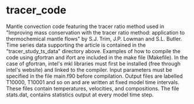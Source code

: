 # tracer_code
Mantle convection code featuring the tracer ratio method used in "Improving mass conservation with the tracer ratio method: application to thermochemical mantle flows" by S.J. Trim, J.P. Lowman and S.L. Butler. Time series data supporting the article is contained in the "tracer_study_ts_data" directory above.
Examples of how to compile the code using gfortran and ifort are included in the make file (Makefile). In the case of gfortran, intel's mkl libraries must first be installed (free through intel's website) and linked to the compiler. Input parameters must be specified in the file main.f90 before compilation.
Output files are labelled T10000, T10001 and so on and are written at fixed model time intervals. These files contain temperatures, velocities, and compositions. The file stats.dat, contains statistics output at every model time step.
